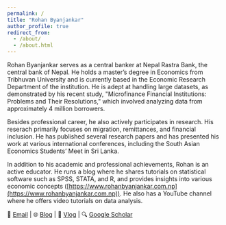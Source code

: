 ```yaml
---
permalink: /
title: "Rohan Byanjankar"
author_profile: true
redirect_from: 
  - /about/
  - /about.html
---
```


Rohan Byanjankar serves as a central banker at Nepal Rastra Bank, the central bank of Nepal. He holds a master’s degree in Economics from Tribhuvan University and is currently based in the Economic Research Department of the institution. He is adept at handling large datasets, as demonstrated by his recent study, "Microfinance Financial Institutions: Problems and Their Resolutions," which involved analyzing data from approximately 4 million borrowers.

Besides professional career, he also actively participates in research. His reserach primarily focuses on migration, remittances, and financial inclusion. He has published several research papers and has presented his work at various international conferences, including the South Asian Economics Students’ Meet in Sri Lanka.

In addition to his academic and professional achievements, Rohan is an active educator. He runs a blog where he shares tutorials on statistical software such as SPSS, STATA, and R, and provides insights into various economic concepts ([https://www.rohanbyanjankar.com.np](https://www.rohanbyanjankar.com.np)). He also has a YouTube channel where he offers video tutorials on data analysis.

📧 [Email](mailto:rohanbjkr@gmail.com) \| 🌐 [Blog](http://www.rohanbyanjankar.com.np) \| 🎥 [Vlog](https://www.youtube.com/@RohanB) \| 🔍 [Google Scholar](https://scholar.google.com/citations?user=HLkbYnMAAAAJ&hl)



